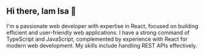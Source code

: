## Hi there, Iam Isa 👋
I'm a passionate web developer with expertise in React, focused on building efficient and user-friendly web applications. I have a strong command of TypeScript and JavaScript, complemented by experience with React for modern web development. My skills include handling REST APIs effectively.

<!--
**isaf123/isaf123** is a ✨ _special_ ✨ repository because its `README.md` (this file) appears on your GitHub profile.

Here are some ideas to get you started:
I'm a passionate web developer with expertise in React, focused on building efficient and user-friendly web applications. I have a strong command of TypeScript and JavaScript, complemented by experience with React for modern web development. My skills include handling REST APIs effectively.


